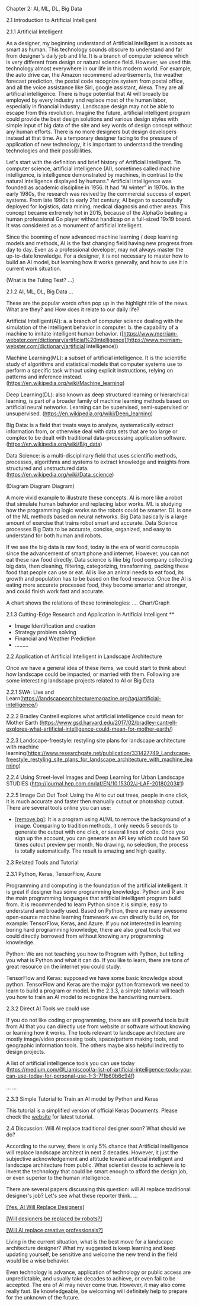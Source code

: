 Chapter 2: AI, ML, DL, Big Data

2.1 Introduction to Artificial Intelligent

2.1.1 Artificial Intelligent

As a designer, my beginning understand of Artificial Intelligent is a robots as smart as human. This technology sounds obscure to understand and far from designer's daily job and life. It is a branch of computer science which is very different from design or natural science field. However, we used this technology almost everywhere in our life in this modern world. For example, the auto drive car, the Amazon recommend advertisements, the weather forecast prediction, the postal code recognize system from postal office, and all the voice assistance like Siri, google assistant, Alexa. They are all artificial intelligence. There is huge potential that AI will broadly be employed by every industry and replace most of the human labor, especially in financial industry. Landscape design may not be able to escape from this revolution. Imagine the future, artificial intelligent program could provide the best design solutions and various design styles with simple input of big data of the site and key words of design concept without any human efforts. There is no more designers but design developers instead at that time. As a temporary designer facing to the pressure of application of new technology, it is important to understand the trending technologies and their possibilities.

Let's start with the definition and brief history of Artificial Intelligent. "In computer science, artificial intelligence (AI), sometimes called machine intelligence, is intelligence demonstrated by machines, in contrast to the natural intelligence displayed by humans." Artificial intelligence was founded as academic discipline in 1956. It had "AI winter" in 1970s. In the early 1980s, the research was revived by the commercial success of expert systems. From late 1990s to early 21st century, AI began to successfully deployed for logistics, data mining, medical diagnosis and other areas. This concept became extremely hot in 2015, because of the AlphaGo beating a human professional Go player without handicap on a full-sized 19x19 board. It was considered as a monument of artificial Intelligent. 

Since the booming of new advanced machine learning / deep learning models and methods, AI is the fast changing field having new progress from day to day. Even as a professional developer, may not always master the up-to-date knowledge. For a designer, it is not necessary to master how to build an AI model, but learning how it works generally, and how to use it in current work situation. 

(What is the Tuling Test? ...)



2.1.2 AI, ML, DL, Big Data ...

These are the popular words often pop up in the highlight title of the news. What are they? and How does it relate to our daily life?

Artificial Intelligent(AI): a. a branch of computer science dealing with the simulation of the intelligent behavior in computer. b. the capability of a machine to imitate intelligent human behavior. ([https://www.merriam-webster.com/dictionary/artificial%20intelligence](https://www.merriam-webster.com/dictionary/artificial intelligence))

Machine Learning(ML): a subset of artificial intelligence. It is the scientific study of algorithms and statistical models that computer systems use to perform a specific task without using explicit instructions, relying on patterns and inference instead. (https://en.wikipedia.org/wiki/Machine_learning)

Deep Learning(DL): also known as deep structured learning or hierarchical learning, is part of a broader family of machine learning methods based on artificial neural networks. Learning can be supervised, semi-supervised or unsupervised. (https://en.wikipedia.org/wiki/Deep_learning)

Big Data: is a field that treats ways to analyze, systematically extract information from, or otherwise deal with data sets that are too large or complex to be dealt with traditional data-processing application software. (https://en.wikipedia.org/wiki/Big_data)

Data Science: is a multi-disciplinary field that uses scientific methods, processes, algorithms and systems to extract knowledge and insights from structured and unstructured data. (https://en.wikipedia.org/wiki/Data_science)



(Diagram Diagram Diagram)



A more vivid example to illustrate these concepts. AI is more like a robot that simulate human behavior and replacing labor works. ML is studying how the programming logic works so the robots could be smarter. DL is one of the ML methods based on neural networks. Big Data basically is a large amount of exercise that trains robot smart and accurate. Data Science processes Big Data to be accurate, concise, organized, and easy to understand for both human and robots. 

If we see the big data is raw food, today is the era of world cornucopia since the advancement of smart phone and internet. However, you can not eat these raw food directly. Data science is like big food company collecting big data, then cleaning, filtering, categorizing, transforming, packing these food that people can use or eat. AI is like an animal needs to eat food, its growth and population has to be based on the food resource. Once the AI is eating more accurate processed food, they become smarter and stronger, and could finish work fast and accurate. 



A chart shows the relations of these terminologies: .... Chart/Graph



2.1.3 Cutting-Edge Research and Application in Artificial Intelligent **

- Image Identification and creation
- Strategy problem solving
- Financial and  Weather Prediction
- .........



2.2 Application of Artificial Intelligent in Landscape Architecture

Once we have a general idea of these items, we could start to think about how landscape could be impacted, or married with them. Following are some interesting landscape projects related to AI or Big Data

2.2.1 SWA: Live and Learn(https://landscapearchitecturemagazine.org/tag/artificial-intelligence/)

2.2.2 Bradley Cantrell explores what artificial intelligence could mean for Mother Earth (https://www.gsd.harvard.edu/2017/02/bradley-cantrell-explores-what-artificial-intelligence-could-mean-for-mother-earth/)

2.2.3 Landscape-freestyle: restyling site plans for landscape architecture with machine learning(https://www.researchgate.net/publication/331427749_Landscape-freestyle_restyling_site_plans_for_landscape_architecture_with_machine_learning)

2.2.4 Using Street-level Images and Deep Learning for Urban Landscape STUDIES (http://journal.hep.com.cn/laf/EN/10.15302/J-LAF-20180203#1)

2.2.5 Image Cut Out Tool: Using the AI to cut out trees, people in one click, it is much accurate and faster then manually cutout or photoshop cutout. There are several tools online you can use: 

- [[remove.bg]](https://www.remove.bg/): It is a program using AI/ML to remove the background of a image. Comparing to tradition methods, it only needs 5 seconds to generate the output with one click, or several lines of code. Once you sign up the account, you can generate an API key which could have 50 times cutout preview per month. No drawing, no selection, the process is totally automatically. The result is amazing and high quality.





2.3 Related Tools and Tutorial

2.3.1 Python, Keras, TensorFlow, Azure

Programming and computing is the foundation of the artificial intelligent. It is great if designer has some programming knowledge. Python and R are the main programming languages that artificial intelligent program build from. It is recommended to learn Python since it is simple, easy to understand and broadly used. Based on Python, there are many awesome open-source machine learning framework we can directly build on, for example: TensorFlow, Keras, and Azure. If you not interested in learning boring hard programming knowledge, there are also great tools that we could directly borrowed from without knowing any programming knowledge.  

Python: We are not teaching you how to Program with Python, but telling you what is Python and what it can do. If you like to learn, there are tons of great resource on the internet you could study.

TensorFlow and Keras: supposed we have some basic knowledge about python. TensorFlow and Keras are the major python framework we need to learn to build a program or model. In the 2.3.3, a simple tutorial will teach you how to train an AI model to recognize the handwriting numbers.  



2.3.2 Direct AI Tools we could use

If you do not like coding or programming, there are still powerful tools built from AI that you can directly use from website or software without knowing or learning how it works. The tools relevant to landscape architecture are mostly image/video processing tools, space/pattern making tools, and geographic information tools. The others maybe also helpful indirectly to design projects.

A list of artificial intelligence tools you can use today (https://medium.com/@Liamiscool/a-list-of-artificial-intelligence-tools-you-can-use-today-for-personal-use-1-3-7f1b60b6c94f)

... ...



2.3.3 Simple Tutorial to Train an AI model by Python and Keras

This tutorial is a simplified version of official Keras Documents. Please check the [website](https://keras.io/) for latest tutorial. 





2.4 Discussion: Will AI replace traditional designer soon? What should we do?

According to the survey, there is only 5% chance that Artificial intelligence will replace landscape architect in next 2 decades. However, it just the subjective acknowledgement and attitude toward artificial intelligent and landscape architecture from public. What scientist devote to achieve is to invent the technology that could be smart enough to afford the design job, or even superior to the human intelligence.

There are several papers discussing this question: will AI replace traditional designer's job? Let's see what these reporter think. ...

[[Yes, AI Will Replace Designers]](https://medium.com/microsoft-design/yes-ai-will-replace-designers-9d90c6e34502)

[[Will designers be replaced by robots?]](https://www.creativebloq.com/features/will-designers-be-replaced-by-robots)

[[Will AI replace creative professionals?]](https://venturebeat.com/2017/06/01/will-ai-replace-creative-professionals/)



Living in the current situation, what is the best move for a landscape architecture designer? What my suggested is keep learning and keep updating yourself, be sensitive and welcome the new trend in the field would be a wise behavior. 

Even technology is advance, application of technology or public access are unpredictable, and usually take decades to achieve, or even fail to be accepted. The era of AI may never come true. However, it may also come really fast. Be knowledgeable, be welcoming will definitely help to prepare for the unknown of the future. 





 















